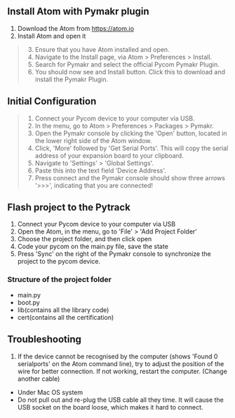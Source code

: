 
## Install Atom with Pymakr plugin

1. Download the Atom from https://atom.io
2. Install Atom and open it

>3. Ensure that you have Atom installed and open.  
>4. Navigate to the Install page, via Atom > Preferences > Install.
>5. Search for Pymakr and select the official Pycom Pymakr Plugin.  
>6. You should now see and Install button. Click this to download and install the Pymakr Plugin.   

## Initial Configuration
>1. Connect your Pycom device to your computer via USB.  
>2. In the menu, go to Atom > Preferences > Packages > Pymakr.  
>3. Open the Pymakr console by clicking the 'Open' button, located in the lower right side of the Atom window.  
>4. Click, 'More' followed by 'Get Serial Ports'. This will copy the serial address of your expansion board to your clipboard.  
>5. Navigate to 'Settings' > 'Global Settings'. 
>6. Paste this into the text field 'Device Address'.  
>7. Press connect and the Pymakr console should show three arrows '>>>', indicating that you are connected!

## Flash project to the Pytrack

1. Connect your Pycom device to your computer via USB
2. Open the Atom, in the menu, go to 'File' > 'Add Project Folder'
3. Choose the project folder, and then click open
4. Code your pycom on the main.py file, save the state
5. Press 'Sync' on the right of the Pymakr console to synchronize the project to the pycom device.

### Structure of the project folder
- main.py  
- boot.py
- lib(contains all the library code)
- cert(contains all the certification)

## Troubleshooting

1. If the device cannot be recognised by the computer (shows 'Found 0 serialports' on the Atom command line), 
try to adjust the position of the wire for better connection. If not working, restart the computer. (Change another cable) 

* Under Mac OS system
* Do not pull out and re-plug the USB cable all they time. It will cause the USB socket on the board loose, which 
makes it hard to connect.
